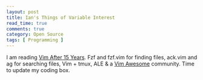 ```yaml
---
layout: post
title: Ian's Things of Variable Interest
read_time: true  
comments: true
category: Open Source
tags: [ Programming ]
---
```


I am reading [Vim After 15 Years](https://statico.github.io/). Fzf and fzf.vim for finding files, ack.vim and ag for searching files, Vim + tmux, ALE & a [Vim Awesome](https://vimawesome.com/) community. Time to update my coding box. 
